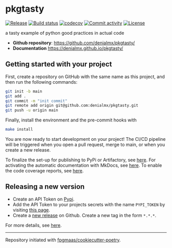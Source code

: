 # pkgtasty

[![Release](https://img.shields.io/github/v/release/denialmx/pkgtasty)](https://img.shields.io/github/v/release/denialmx/pkgtasty)
[![Build status](https://img.shields.io/github/actions/workflow/status/denialmx/pkgtasty/main.yml?branch=main)](https://github.com/denialmx/pkgtasty/actions/workflows/main.yml?query=branch%3Amain)
[![codecov](https://codecov.io/gh/denialmx/pkgtasty/branch/main/graph/badge.svg)](https://codecov.io/gh/denialmx/pkgtasty)
[![Commit activity](https://img.shields.io/github/commit-activity/m/denialmx/pkgtasty)](https://img.shields.io/github/commit-activity/m/denialmx/pkgtasty)
[![License](https://img.shields.io/github/license/denialmx/pkgtasty)](https://img.shields.io/github/license/denialmx/pkgtasty)

a tasty example of python good practices in actual code

- **Github repository**: <https://github.com/denialmx/pkgtasty/>
- **Documentation** <https://denialmx.github.io/pkgtasty/>

## Getting started with your project

First, create a repository on GitHub with the same name as this project, and then run the following commands:

``` bash
git init -b main
git add .
git commit -m "init commit"
git remote add origin git@github.com:denialmx/pkgtasty.git
git push -u origin main
```

Finally, install the environment and the pre-commit hooks with 

```bash
make install
```

You are now ready to start development on your project! The CI/CD
pipeline will be triggered when you open a pull request, merge to main,
or when you create a new release.

To finalize the set-up for publishing to PyPi or Artifactory, see
[here](https://fpgmaas.github.io/cookiecutter-poetry/features/publishing/#set-up-for-pypi).
For activating the automatic documentation with MkDocs, see
[here](https://fpgmaas.github.io/cookiecutter-poetry/features/mkdocs/#enabling-the-documentation-on-github).
To enable the code coverage reports, see [here](https://fpgmaas.github.io/cookiecutter-poetry/features/codecov/).

## Releasing a new version

- Create an API Token on [Pypi](https://pypi.org/).
- Add the API Token to your projects secrets with the name `PYPI_TOKEN` by visiting 
[this page](https://github.com/denialmx/pkgtasty/settings/secrets/actions/new).
- Create a [new release](https://github.com/denialmx/pkgtasty/releases/new) on Github. 
Create a new tag in the form ``*.*.*``.

For more details, see [here](https://fpgmaas.github.io/cookiecutter-poetry/features/cicd/#how-to-trigger-a-release).

---

Repository initiated with [fpgmaas/cookiecutter-poetry](https://github.com/fpgmaas/cookiecutter-poetry).